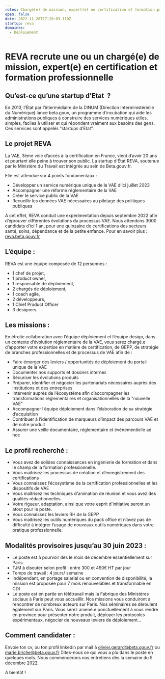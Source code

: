 ```yaml
---
roles: Chargé(e) de mission, expert(e) en certification et formation professionnelle
open: false
date: 2022-11-28T17:20:03.110Z
startup: reva
domaines:
  - Déploiement
---
```

# REVA recrute une ou un chargé(e) de mission, expert(e) en certification et formation professionnelle 


## Qu’est-ce qu’une startup d’Etat  ?

En 2013, l’État par l’intermédiaire de la DINUM (Direction Interministérielle du Numérique) lance beta.gouv, un programme d’incubation qui aide les administrations publiques à construire des services numériques utiles, simples, faciles à utiliser et qui répondent vraiment aux besoins des gens. Ces services sont appelés “startups d’État”.



## Le projet REVA
La VAE, 3ème voie d’accès à la certification en France, vient d’avoir 20 ans et pourtant elle peine à trouver son public.
La startup d'État REVA, soutenue par le Ministère du Travail est intégrée au sein de Beta.gouv.fr. 

Elle est  attendue sur 4 points fondamentaux :
* Développer un service numérique unique de la VAE d’ici juillet 2023
* Accompagner une réforme réglementaire de la VAE
* Créer le service public de la VAE
* Recueillir les données VAE nécessaires au pilotage des politiques publiques

A cet effet, REVA conduit une expérimentation depuis septembre 2022 afin d’éprouver différentes évolutions du processus VAE. Nous attendons 3000 candidats d’ici 1 an, pour une quinzaine de certifications des secteurs santé, soins, dépendance et de la petite enfance. Pour en savoir plus : [reva.beta.gouv.fr](https://reva.beta.gouv.fr/)


## L’équipe :

REVA est une équipe composée de 12 personnes :
* 1  chef de projet,
* 1 product owner,
* 1 responsable de déploiement,
* 2 chargés de déploiement,
* 1 coach agile,
* 2 développeurs,
* 1 Chief Product Officer 
* 3 designers.


## Les missions :

En étroite collaboration avec l’équipe déploiement et l’équipe design, dans un contexte d’évolution réglementaire de la VAE, vous serez chargé.e d’apporter votre expertise en matière de certification, de GEPP, de stratégie de branches professionnelles et de processus de VAE afin de : 
* Faire émerger des leviers / opportunités de déploiement du portail unique de la VAE
* Documenter nos supports et dossiers internes
* Sécuriser les évolutions produits
* Préparer, identifier et négocier les partenariats nécessaires auprès des institutions et des entreprises
* Intervenir auprès de l’écosystème afin d’accompagner les transformations réglementaires et organisationnelles de la “nouvelle VAE”
* Accompagner l’équipe déploiement dans l’élaboration de sa stratégie d’acquisition
* Contribuer à l’identification de marqueurs d’impact des parcours VAE et de notre produit 
* Assurer une veille documentaire, réglementaire et événementielle ad hoc


## Le profil recherché :

* Vous avez de solides connaissances en ingénierie de formation et dans le champ de la formation professionnelle.
* Vous maitrisez les processus de création et d’enregistrement des certifications
* Vous connaissez l’écosystème de la certification professionnelles et les dispositifs de VAE
* Vous maîtrisez les techniques d'animation de réunion et vous avez des qualités rédactionnelles.
* Votre rigueur, adaptation, ainsi que votre esprit d'initiative seront un atout pour le poste.
* Vous connaissez les leviers RH de la GEPP
* Vous maitrisez les outils numériques du pack office et n’avez pas de difficulté à intégrer l’usage de nouveaux outils numériques dans votre pratique professionnelle.


## Modalités provisoires jusqu’au 30 juin 2023  :

* Le poste est à pourvoir dès le mois de décembre essentiellement sur Paris
* TJM à discuter selon profil : entre 300 et 450€ HT par jour
* Temps de travail : 4 jours/ semaine
* Indépendant, en portage salarial ou en convention de disponibilité, la mission est proposée pour 7 mois renouvelables et transformable en CDI
* Le poste est en partie en  télétravail mais la Fabrique des Ministères sociaux à Paris peut vous accueillir. Nos missions vous conduiront à rencontrer de nombreux acteurs sur Paris. Nos séminaires se déroulent également sur Paris.    Vous serez amené.e ponctuellement à vous rendre en province pour présenter notre produit, déployer les protocoles expérimentaux, négocier de nouveaux leviers de déploiement…


## Comment candidater :   

Envoie ton cv, ou ton profil linkedin par mail à [olivier.gerard@beta.gouv.fr](mailto:olivier.gerard@beta.gouv.fr) ou [marie.briche@beta.gouv.fr](mailto:marie.briche@beta.gouv.fr)
Dites-nous ce qui vous a plu dans le poste en quelques mots.
Nous commencerons nos entretiens dès la semaine du 5 décembre 2022.

A bientôt !
